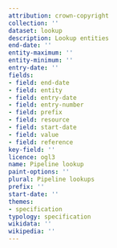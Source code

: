 ```yaml
---
attribution: crown-copyright
collection: ''
dataset: lookup
description: Lookup entities
end-date: ''
entity-maximum: ''
entity-minimum: ''
entry-date: ''
fields:
- field: end-date
- field: entity
- field: entry-date
- field: entry-number
- field: prefix
- field: resource
- field: start-date
- field: value
- field: reference
key-field: ''
licence: ogl3
name: Pipeline lookup
paint-options: ''
plural: Pipeline lookups
prefix: ''
start-date: ''
themes:
- specification
typology: specification
wikidata: ''
wikipedia: ''
---
```

